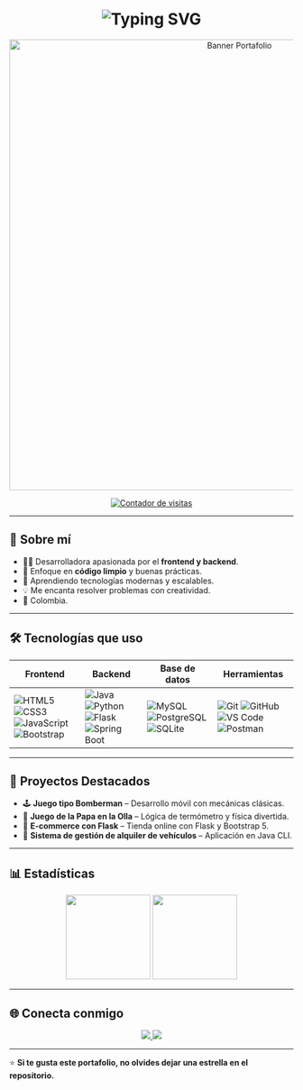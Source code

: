 <!-- Encabezado animado -->
<h1 align="center">
  <img src="https://readme-typing-svg.herokuapp.com?font=Fira+Code&weight=500&size=28&pause=1000&color=6AA6F8&center=true&vCenter=true&width=500&lines=Hola%2C+soy+Andrea+Cárdenas!;Desarrolladora+Full+Stack;Apasionada+por+la+tecnología;Bienvenid@+a+mi+portafolio" alt="Typing SVG" />
</h1>

<!-- Banner -->
<p align="center">
  <img src="https://i.imgur.com/Z9q1vZp.png" alt="Banner Portafolio" width="800px"/>
</p>

<p align="center">
  <a href="https://github.com/TU-USUARIO">
    <img src="https://komarev.com/ghpvc/?username=TU-USUARIO&label=Visitas&color=6AA6F8&style=flat" alt="Contador de visitas" />
  </a>
</p>

---

## 🚀 Sobre mí
- 👩‍💻 Desarrolladora apasionada por el **frontend y backend**.
- 🎯 Enfoque en **código limpio** y buenas prácticas.
- 🌱 Aprendiendo tecnologías modernas y escalables.
- 💡 Me encanta resolver problemas con creatividad.
- 📍 Colombia.

---

## 🛠️ Tecnologías que uso
| Frontend | Backend | Base de datos | Herramientas |
|----------|---------|---------------|--------------|
| ![HTML5](https://img.shields.io/badge/HTML5-E34F26?style=for-the-badge&logo=html5&logoColor=white) ![CSS3](https://img.shields.io/badge/CSS3-1572B6?style=for-the-badge&logo=css3&logoColor=white) ![JavaScript](https://img.shields.io/badge/JavaScript-F7DF1E?style=for-the-badge&logo=javascript&logoColor=black) ![Bootstrap](https://img.shields.io/badge/Bootstrap-563D7C?style=for-the-badge&logo=bootstrap&logoColor=white) | ![Java](https://img.shields.io/badge/Java-007396?style=for-the-badge&logo=java&logoColor=white) ![Python](https://img.shields.io/badge/Python-3776AB?style=for-the-badge&logo=python&logoColor=white) ![Flask](https://img.shields.io/badge/Flask-000000?style=for-the-badge&logo=flask&logoColor=white) ![Spring Boot](https://img.shields.io/badge/Spring%20Boot-6DB33F?style=for-the-badge&logo=springboot&logoColor=white) | ![MySQL](https://img.shields.io/badge/MySQL-4479A1?style=for-the-badge&logo=mysql&logoColor=white) ![PostgreSQL](https://img.shields.io/badge/PostgreSQL-4169E1?style=for-the-badge&logo=postgresql&logoColor=white) ![SQLite](https://img.shields.io/badge/SQLite-07405E?style=for-the-badge&logo=sqlite&logoColor=white) | ![Git](https://img.shields.io/badge/Git-F05032?style=for-the-badge&logo=git&logoColor=white) ![GitHub](https://img.shields.io/badge/GitHub-181717?style=for-the-badge&logo=github&logoColor=white) ![VS Code](https://img.shields.io/badge/VSCode-007ACC?style=for-the-badge&logo=visualstudiocode&logoColor=white) ![Postman](https://img.shields.io/badge/Postman-FF6C37?style=for-the-badge&logo=postman&logoColor=white) |

---

## 📂 Proyectos Destacados
- 🕹 **Juego tipo Bomberman** – Desarrollo móvil con mecánicas clásicas.
- 🥔 **Juego de la Papa en la Olla** – Lógica de termómetro y física divertida.
- 🛒 **E-commerce con Flask** – Tienda online con Flask y Bootstrap 5.
- 🚗 **Sistema de gestión de alquiler de vehículos** – Aplicación en Java CLI.

---

## 📊 Estadísticas
<p align="center">
  <img src="https://github-readme-stats.vercel.app/api?username=TU-USUARIO&show_icons=true&theme=tokyonight" height="150"/>
  <img src="https://github-readme-stats.vercel.app/api/top-langs/?username=TU-USUARIO&layout=compact&theme=tokyonight" height="150"/>
</p>

---

## 🌐 Conecta conmigo
<p align="center">
  <a href="https://www.linkedin.com/">
    <img src="https://img.shields.io/badge/LinkedIn-Andrea%20Cárdenas-blue?style=for-the-badge&logo=linkedin"/>
  </a>
  <a href="mailto:andrea@example.com">
    <img src="https://img.shields.io/badge/Email-andrea%40example.com-red?style=for-the-badge&logo=gmail"/>
  </a>
</p>

---

⭐ **Si te gusta este portafolio, no olvides dejar una estrella en el repositorio.**

